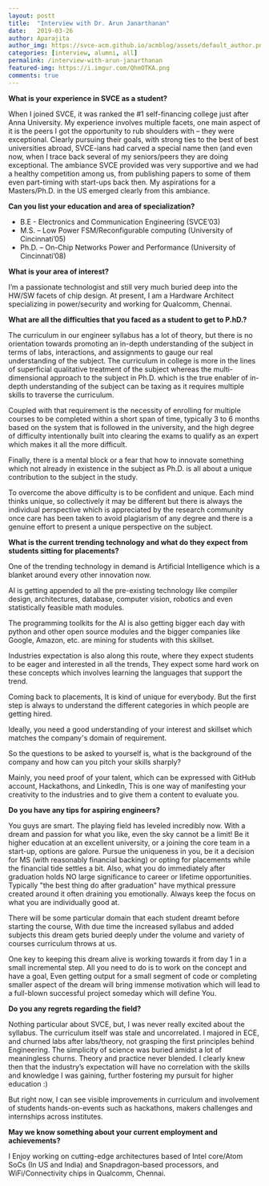 ```yaml
---
layout: postt
title:  "Interview with Dr. Arun Janarthanan"
date:   2019-03-26
author: Aparajita
author_img: https://svce-acm.github.io/acmblog/assets/default_author.png
categories: [interview, alumni, all]
permalink: /interview-with-arun-janarthanan
featured-img: https://i.imgur.com/QhmOTKA.png
comments: true
---
```


**What is your experience in SVCE as a student?**

When I joined SVCE, it was ranked the #1 self-financing college just after Anna University. My experience involves multiple facets, one main aspect of it is the peers I got the opportunity to rub shoulders with – they were exceptional. Clearly pursuing their goals, with strong ties to the best of best universities abroad, SVCE-ians had carved a special name then (and even now, when I trace back several of my seniors/peers they are doing exceptional. The ambiance SVCE provided was very supportive and we had a healthy competition among us, from publishing papers to some of them even part-timing with start-ups back then. My aspirations for a Masters/Ph.D. in the US emerged clearly from this ambiance.

  
  

**Can you list your education and area of specialization?**

- B.E - Electronics and Communication Engineering (SVCE’03)
- M.S. – Low Power FSM/Reconfigurable computing (University of Cincinnati’05)
- Ph.D. – On-Chip Networks Power and Performance (University of Cincinnati’08)

  
  

**What is your area of interest?**

I’m a passionate technologist and still very much buried deep into the HW/SW facets of chip design. At present, I am a Hardware Architect specializing in power/security and working for Qualcomm, Chennai.

  
  

**What are all the difficulties that you faced as a student to get to P.hD.?**

The curriculum in our engineer syllabus has a lot of theory, but there is no orientation towards promoting an in-depth understanding of the subject in terms of labs, interactions, and assignments to gauge our real understanding of the subject. The curriculum in college is more in the lines of superficial qualitative treatment of the subject whereas the multi-dimensional approach to the subject in Ph.D. which is the true enabler of in-depth understanding of the subject can be taxing as it requires multiple skills to traverse the curriculum.

  
  

Coupled with that requirement is the necessity of enrolling for multiple courses to be completed within a short span of time, typically 3 to 6 months based on the system that is followed in the university, and the high degree of difficulty intentionally built into clearing the exams to qualify as an expert which makes it all the more difficult.

  
  

Finally, there is a mental block or a fear that how to innovate something which not already in existence in the subject as Ph.D. is all about a unique contribution to the subject in the study.

To overcome the above difficulty is to be confident and unique. Each mind thinks unique, so collectively it may be different but there is always the individual perspective which is appreciated by the research community once care has been taken to avoid plagiarism of any degree and there is a genuine effort to present a unique perspective on the subject.

  
  

  
  

**What is the current trending technology and what do they expect from students sitting for placements?**

One of the trending technology in demand is Artificial Intelligence which is a blanket around every other innovation now.

AI is getting appended to all the pre-existing technology like compiler design, architectures, database, computer vision, robotics and even statistically feasible math modules.

The programming toolkits for the AI is also getting bigger each day with python and other open source modules and the bigger companies like Google, Amazon, etc. are mining for students with this skillset.

Industries expectation is also along this route, where they expect students to be eager and interested in all the trends, They expect some hard work on these concepts which involves learning the languages that support the trend.

Coming back to placements, It is kind of unique for everybody. But the first step is always to understand the different categories in which people are getting hired.

Ideally, you need a good understanding of your interest and skillset which matches the company's domain of requirement.

So the questions to be asked to yourself is, what is the background of the company and how can you pitch your skills sharply?

Mainly, you need proof of your talent, which can be expressed with GitHub account, Hackathons, and LinkedIn, This is one way of manifesting your creativity to the industries and to give them a content to evaluate you.

**Do you have any tips for aspiring engineers?**

You guys are smart. The playing field has leveled incredibly now. With a dream and passion for what you like, even the sky cannot be a limit! Be it higher education at an excellent university, or a joining the core team in a start-up, options are galore. Pursue the uniqueness in you, be it a decision for MS (with reasonably financial backing) or opting for placements while the financial tide settles a bit. Also, what you do immediately after graduation holds NO large significance to career or lifetime opportunities. Typically "the best thing do after graduation" have mythical pressure created around it often draining you emotionally. Always keep the focus on what you are individually good at.

There will be some particular domain that each student dreamt before starting the course, With due time the increased syllabus and added subjects this dream gets buried deeply under the volume and variety of courses curriculum throws at us.

One key to keeping this dream alive is working towards it from day 1 in a small incremental step. All you need to do is to work on the concept and have a goal, Even getting output for a small segment of code or completing smaller aspect of the dream will bring immense motivation which will lead to a full-blown successful project someday which will define You.


**Do you any regrets regarding the field?**

Nothing particular about SVCE, but, I was never really excited about the syllabus. The curriculum itself was stale and uncorrelated. I majored in ECE, and churned labs after labs/theory, not grasping the first principles behind Engineering. The simplicity of science was buried amidst a lot of meaningless churns. Theory and practice never blended. I clearly knew then that the industry’s expectation will have no correlation with the skills and knowledge I was gaining, further fostering my pursuit for higher education :)

But right now, I can see visible improvements in curriculum and involvement of students hands-on-events such as hackathons, makers challenges and internships across institutes.

  
  

**May we know something about your current employment and achievements?**

I Enjoy working on cutting-edge architectures based of Intel core/Atom SoCs (In US and India) and Snapdragon-based processors, and WiFi/Connectivity chips in Qualcomm, Chennai.